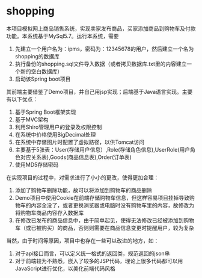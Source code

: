 # shopping




本项目模拟网上商品销售系统，实现卖家发布商品，买家添加商品到购物车及付款功能。本系统基于MySql5.7。运行本系统，需要

1. 先建立一个用户名为：ipms，密码为：12345678的用户，然后建立一个名为shopping的数据库
2. 执行备份的shopping.sql文件导入数据（或者拷贝数据库.txt里的内容建立一个新的空白数据库）
3. 启动该Spring boot项目

其前端主要借鉴了Demo项目，并自己用jsp实现；后端基于Java语言实现。主要有以下优点：
1. 基于Spring Boot框架实现
2. 基于MVC架构
3. 利用Shiro管理用户的登录及权限控制
4. 在系统中价格使用BigDecimal处理
5. 在系统中存储图片时配置了虚拟路径，以供Tomcat访问
6. 主要基于5张表：User(存储用户信息）,Role(存储角色信息),UserRole(用户角色对应关系表),Goods(商品信息表),Order(订单表)
7. 使用MD5存储密码

在实现项目的过程中，对需求进行了小小的更改，使得更加合理：
1. 添加了购物车删除功能，故可以将添加到购物车的商品删除
2. Demo项目中使用Cookie在前端存储购物车信息，但这样容易项目挂掉导致购物车的内容全没了，或者更换浏览器或电脑时没有购物车里的内容，故修改为将购物车商品内容存入数据库
3. 在修改已发布的商品信息中，由于简单起见，使得无法修改已经被添加到购物车（或已被购买）的商品，否则则需要在商品信息变更时提醒用户，较为复杂

当然，由于时间等原因，项目中也存在一些可以改进的地方，如：
1. 对于api接口而言，可以定义统一格式的返回类，规范返回的json串
2. 对于前端较为不熟悉，嵌入了较多的JSP代码，理论上很多代码都可以用JavaScript进行优化，以美化前端代码风格
